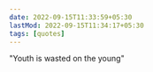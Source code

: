 ```yaml
---
date: 2022-09-15T11:33:59+05:30
lastMod: 2022-09-15T11:34:17+05:30
tags: [quotes]
---
```


"Youth is wasted on the young"
